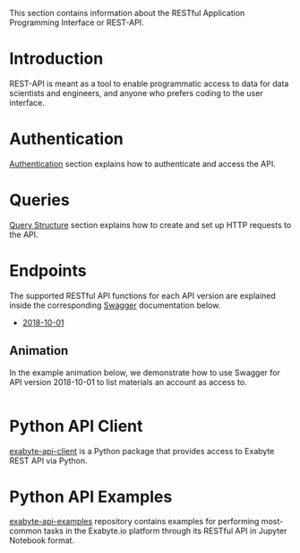 This section contains information about the RESTful Application Programming Interface or REST-API.

# Introduction

REST-API is meant as a tool to enable programmatic access to data for data scientists and engineers, and anyone who prefers coding to the user interface.

# Authentication

[Authentication](authentication.md) section explains how to authenticate and access the API.

# Queries

[Query Structure](query-structure.md) section explains how to create and set up HTTP requests to the API.


# Endpoints

The supported RESTful API functions for each API version are explained inside the corresponding [Swagger](https://github.com/swagger-api/swagger-ui/tree/v2.2.10) documentation below.

- [2018-10-01](/api/?url=https://platform.exabyte.io/api/2018-10-01/swagger.json)


## Animation

In the example animation below, we demonstrate how to use Swagger for API version 2018-10-01 to list materials an account as access to.

<img data-gifffer="" />

# Python API Client

[exabyte-api-client]((https://github.com/Exabyte-io/exabyte-api-client)) is a Python package that provides access to Exabyte REST API via Python.

# Python API Examples

[exabyte-api-examples](https://github.com/Exabyte-io/exabyte-api-examples) repository contains examples for performing most-common tasks in the Exabyte.io platform through its RESTful API in Jupyter Notebook format.
